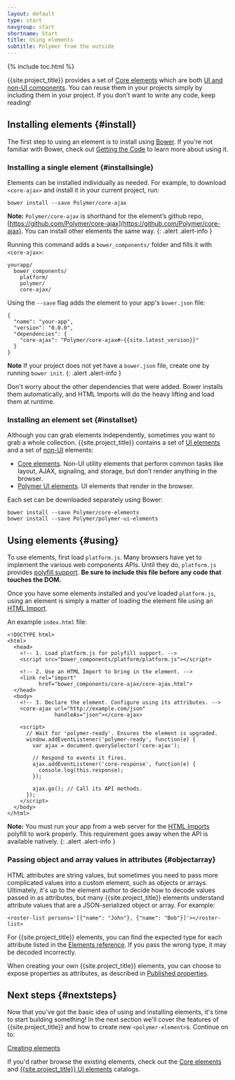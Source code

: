 ```yaml
---
layout: default
type: start
navgroup: start
shortname: Start
title: Using elements
subtitle: Polymer from the outside
---
```


{% include toc.html %}

{{site.project_title}} provides a set of <a href="/components/core-docs/index.html" target="_blank">Core elements</a> which are both [UI and non-UI components](/docs/start/customelements.html#elementtypes). You can reuse them in your projects simply by
including them in your project. If you don't want to write any code, keep reading!

## Installing elements {#install}

The first step to using an element is to install using [Bower](http://bower.io). If you're not familiar with Bower, check out [Getting the Code](/docs/start/getting-the-code.html) to learn more about using it.

### Installing a single element {#installsingle}

Elements can be installed individually as needed. For example, to download `<core-ajax>` and install it in your current project, run:

    bower install --save Polymer/core-ajax

**Note:** `Polymer/core-ajax` is shorthand for the element’s github repo, [https://github.com/Polymer/core-ajax](https://github.com/Polymer/core-ajax). You can install other elements the same way.
{: .alert .alert-info }


Running this command adds a `bower_components/` folder and fills it with `<core-ajax>`:

    yourapp/
      bower_components/
        platform/
        polymer/
        core-ajax/

Using the `--save` flag  adds the element to your app's `bower.json` file:

    {
      "name": "your-app",
      "version": "0.0.0",
      "dependencies": {
        "core-ajax": "Polymer/core-ajax#~{{site.latest_version}}"
      }
    }

**Note** If your project does not yet have a `bower.json` file, create one by running `bower init`.
{: .alert .alert-info }

Don't worry about the other dependencies that were added. Bower installs them automatically, and HTML Imports will do the heavy lifting and load them at runtime.

### Installing an element set {#installset}

Although you can grab elements independently, sometimes you want to grab a whole collection. {{site.project_title}} contains a set of [UI elements](/docs/start/customelements.html#uielements) and a set of [non-UI](/docs/start/customelements.html#nonuielements) elements:

- <a href="/components/core-docs/index.html" target="_blank">Core elements</a>. Non-UI utility elements that perform common tasks like layout, AJAX, signaling, and storage, but don’t render anything in the browser.
- [Polymer UI elements](/docs/elements/polymer-ui-elements.html). UI elements that render in the browser.

Each set can be downloaded separately using Bower:

    bower install --save Polymer/core-elements
    bower install --save Polymer/polymer-ui-elements

## Using elements {#using}

To use elements, first load `platform.js`. Many browsers have yet to implement the various web components APIs. Until they do, `platform.js` provides [polyfill support](/docs/start/platform.html). **Be sure to include this file before any code that touches the DOM.**

Once you have some elements installed and you've loaded `platform.js`, using an element is simply a matter of loading the element file using an [HTML Import](/platform/html-imports.html).

An example `index.html` file:

    <!DOCTYPE html>
    <html>
      <head>
        <!-- 1. Load platform.js for polyfill support. -->
        <script src="bower_components/platform/platform.js"></script>

        <!-- 2. Use an HTML Import to bring in the element. -->
        <link rel="import"
              href="bower_components/core-ajax/core-ajax.html">
      </head>
      <body>
        <!-- 3. Declare the element. Configure using its attributes. -->
        <core-ajax url="http://example.com/json"
                   handleAs="json"></core-ajax>

        <script>
          // Wait for 'polymer-ready'. Ensures the element is upgraded.
          window.addEventListener('polymer-ready', function(e) {
            var ajax = document.querySelector('core-ajax');

            // Respond to events it fires.
            ajax.addEventListener('core-response', function(e) {
              console.log(this.response);
            });

            ajax.go(); // Call its API methods.
          });
        </script>
      </body>
    </html>

**Note:** You must run your app from a web server for the [HTML Imports](/platform/html-imports.html)
polyfill to work properly. This requirement goes away when the API is available natively.
{: .alert .alert-info }

###  Passing object and array values in attributes {#objectarray}

HTML attributes are string values, but sometimes you need to pass more complicated values into a custom element, such as objects or arrays. Ultimately, it's up to the element author to decide how to decode values passed in as attributes, but many {{site.project_title}} elements understand attribute values that are a JSON-serialized object or array. For example:

    <roster-list persons='[{"name": "John"}, {"name": "Bob"}]'></roster-list>

For {{site.project_title}} elements, you can find the expected type for each attribute listed in the [Elements reference](/docs/elements/). If you pass the wrong type, it may be decoded incorrectly.

When creating your own {{site.project_title}} elements, you can choose to expose properties as attributes, as described in [Published properties](/docs/polymer/polymer.html#published-properties).

## Next steps {#nextsteps}

Now that you've got the basic idea of using and installing elements, it's time to start
building something! In the next section we'll cover the features of {{site.project_title}} and how to create new `<polymer-element>`s. Continue on to:

<a href="/docs/start/creatingelements.html" class="paper-button"><polymer-ui-icon src="/images/picons/ic_arrowForward_dark_.png"></polymer-ui-icon>Creating elements</a>

If you'd rather browse the existing elements, check out the <a href="/components/core-docs/index.html" target="_blank">Core elements</a> and [{{site.project_title}} UI elements](/docs/elements/polymer-ui-elements.html) catalogs.
